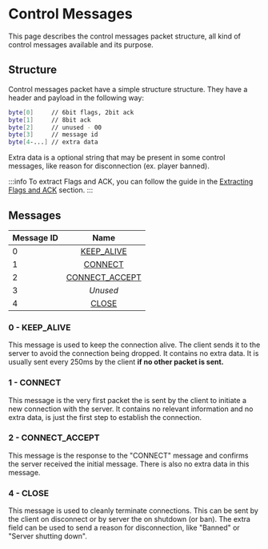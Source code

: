 # Control Messages

This page describes the control messages packet structure, all kind of control messages available and its purpose.

## Structure

Control messages packet have a simple structure structure. They have a header and payload in the following way:

```sh
byte[0]     // 6bit flags, 2bit ack
byte[1]     // 8bit ack
byte[2]     // unused - 00
byte[3]     // message id
byte[4-...] // extra data
```
Extra data is a optional string that may be present in some control messages, like reason for disconnection (ex. player banned).

:::info
To extract Flags and ACK, you can follow the guide in the [Extracting Flags and ACK](../fundamentals.md#extracting-flags-and-ack) section.
:::

## Messages

| Message ID    | Name                            |
| ------------- | :-----------------------------: |
| 0             | [KEEP_ALIVE](#0-keep-alive)         | 
| 1             | [CONNECT](#1-connect)             |
| 2             | [CONNECT_ACCEPT](#2-connect-accept) |
| 3             | *Unused*                        |
| 4             | [CLOSE](#4-close)                 |

### 0 - KEEP_ALIVE

This message is used to keep the connection alive. The client sends it to the server to avoid the connection being dropped. It contains no extra data. It is usually sent every 250ms by the client **if no other packet is sent.**

### 1 - CONNECT

This message is the very first packet the is sent by the client to initiate a new connection with the server. It contains no relevant information and no extra data, is just the first step to establish the connection.

### 2 - CONNECT_ACCEPT

This message is the response to the "CONNECT" message and confirms the server received the initial message. There is also no extra data in this message.

### 4 - CLOSE

This message is used to cleanly terminate connections. This can be sent by the client on disconnect or by server the on shutdown (or ban). The extra field can be used to send a reason for disconnection, like "Banned" or "Server shutting down".
